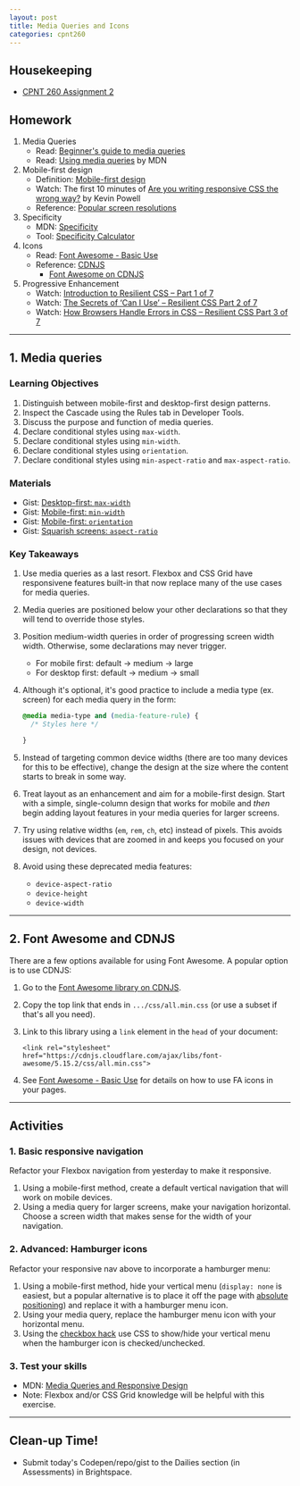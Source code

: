 ```yaml
---
layout: post
title: Media Queries and Icons
categories: cpnt260
---
```


## Housekeeping
- [CPNT 260 Assignment 2](https://github.com/sait-wbdv/assessments/tree/master/cpnt260/assignment-2)

## Homework
1. Media Queries
    - Read: [Beginner's guide to media queries](https://developer.mozilla.org/en-US/docs/Learn/CSS/CSS_layout/Media_queries)
    - Read: [Using media queries](https://developer.mozilla.org/en-US/docs/Web/CSS/Media_Queries/Using_media_queries) by MDN
2. Mobile-first design
    - Definition: [Mobile-first design](https://developer.mozilla.org/en-US/docs/Glossary/Mobile_First)
    - Watch: The first 10 minutes of [Are you writing responsive CSS the wrong way?](https://youtu.be/0ohtVzCSHqs) by Kevin Powell
    - Reference: [Popular screen resolutions](https://mediag.com/blog/popular-screen-resolutions-designing-for-all/)
3. Specificity
    - MDN: [Specificity](https://developer.mozilla.org/en-US/docs/Web/CSS/Specificity)
    - Tool: [Specificity Calculator](https://specificity.keegan.st/)
4. Icons
    - Read: [Font Awesome - Basic Use](https://fontawesome.com/how-to-use/on-the-web/referencing-icons/basic-use)
    - Reference: [CDNJS](https://en.wikipedia.org/wiki/Cdnjs)
        - [Font Awesome on CDNJS](https://cdnjs.com/libraries/font-awesome)
5. Progressive Enhancement
    - Watch: [Introduction to Resilient CSS – Part 1 of 7](https://youtu.be/u00FY9vADfQ)
    - Watch: [The Secrets of ‘Can I Use’ – Resilient CSS Part 2 of 7](https://youtu.be/WM_cKHH7bZ0)
    - Watch: [How Browsers Handle Errors in CSS – Resilient CSS Part 3 of 7](https://youtu.be/NJjlzxud4_M)
    
---

## 1. Media queries
### Learning Objectives
1. Distinguish between mobile-first and desktop-first design patterns.
2. Inspect the Cascade using the Rules tab in Developer Tools.
3. Discuss the purpose and function of media queries.
3. Declare conditional styles using `max-width`.
4. Declare conditional styles using `min-width`.
5. Declare conditional styles using `orientation`.
6. Declare conditional styles using `min-aspect-ratio` and `max-aspect-ratio`.

### Materials
- Gist: [Desktop-first: `max-width`](https://gist.github.com/acidtone/0f9c31e820f29511fc2671063fd71c58)
- Gist: [Mobile-first: `min-width`](https://gist.github.com/acidtone/8b22888818aa6f81653ab0858ad4c418)
- Gist: [Mobile-first: `orientation`](https://gist.github.com/acidtone/6aeb476a3c9bbc9788ce1ebc958b98d1)
- Gist: [Squarish screens: `aspect-ratio`](https://gist.github.com/acidtone/a361a7a765fedead8e35db1ce698658b)

### Key Takeaways
1. Use media queries as a last resort. Flexbox and CSS Grid have responsivene features built-in that now replace many of the use cases for media queries.
2. Media queries are positioned below your other declarations so that they will tend to override those styles.
3. Position medium-width queries in order of progressing screen width width. Otherwise, some declarations may never trigger.
    - For mobile first: default -> medium -> large
    - For desktop first: default -> medium -> small 
4. Although it's optional, it's good practice to include a media type (ex. screen) for each media query in the form:

    ```css
    @media media-type and (media-feature-rule) {
      /* Styles here */

    }
    ```
    
5. Instead of targeting common device widths (there are too many devices for this to be effective), change the design at the size where the content starts to break in some way. 
6. Treat layout as an enhancement and aim for a mobile-first design. Start with a simple, single-column design that works for mobile and _then_ begin adding layout features in your media queries for larger screens.
7. Try using relative widths (`em`, `rem`, `ch`, etc) instead of pixels. This avoids issues with devices that are zoomed in and keeps you focused on your design, not devices.
8. Avoid using these deprecated media features:
    - `device-aspect-ratio`
    - `device-height`
    - `device-width`

---

## 2. Font Awesome and CDNJS
There are a few options available for using Font Awesome. A popular option is to use CDNJS:
1. Go to the [Font Awesome library on CDNJS](https://cdnjs.com/libraries/font-awesome).
2. Copy the top link that ends in `.../css/all.min.css` (or use a subset if that's all you need).
3. Link to this library using a `link` element in the `head` of your document:

    ```
    <link rel="stylesheet" href="https://cdnjs.cloudflare.com/ajax/libs/font-awesome/5.15.2/css/all.min.css">
    ```
4. See [Font Awesome - Basic Use](https://fontawesome.com/how-to-use/on-the-web/referencing-icons/basic-use) for details on how to use FA icons in your pages.

---

## Activities
### 1. Basic responsive navigation
Refactor your Flexbox navigation from yesterday to make it responsive.
1. Using a mobile-first method, create a default vertical navigation that will work on mobile devices.
2. Using a media query for larger screens, make your navigation horizontal. Choose a screen width that makes sense for the width of your navigation.

### 2. Advanced: Hamburger icons
Refactor your responsive nav above to incorporate a hamburger menu:
1. Using a mobile-first method, hide your vertical menu (`display: none` is easiest, but a popular alternative is to place it off the page with [absolute positioning](https://developer.mozilla.org/en-US/docs/Web/CSS/position)) and replace it with a hamburger menu icon.
2. Using your media query, replace the hamburger menu icon with your horizontal menu.
3. Using the [checkbox hack](https://css-tricks.com/the-checkbox-hack/) use CSS to show/hide your vertical menu when the hamburger icon is checked/unchecked.

### 3. Test your skills
- MDN: [Media Queries and Responsive Design](https://developer.mozilla.org/en-US/docs/Learn/CSS/CSS_layout/rwd_skills)
- Note: Flexbox and/or CSS Grid knowledge will be helpful with this exercise.

---

## Clean-up Time!
- Submit today's Codepen/repo/gist to the Dailies section (in Assessments) in Brightspace.